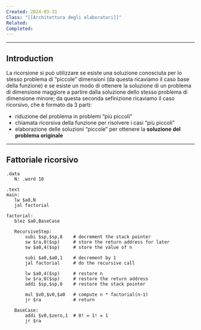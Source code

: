 ```yaml
---
Created: 2024-03-31
Class: "[[Architettura degli elaboratori]]"
Related: 
Completed:
---
```

---
## Introduction
La ricorsione si può utilizzare se esiste una soluzione conosciuta per lo stesso problema di “piccole” dimensioni (da questa ricaviamo il caso base della funzione) e se esiste un modo di ottenere la soluzione di un problema di dimensione maggiore a partire dalla soluzione dello stesso problema di dimensione minore; da questa seconda sefinizione ricaviamo il caso ricorsivo, che è formato da 3 parti:
- riduzione del problema in problemi “più piccoli”
- chiamata ricorsiva della funzione per risolvere i casi “più piccoli”
- elaborazione delle soluzioni “piccole” per ottenere la **soluzione del problema originale**

---
## Fattoriale ricorsivo

 ```arm-asm
.data
	N: .word 10

.text
main:
	lw $a0,N
	jal factorial

factorial:
	blez $a0,BaseCase
	
	RecursiveStep:
		subi $sp,$sp,8    # decrement the stack pointer
		sw $ra,0($sp)     # store the return address for later
		sw $a0,4($sp)     # store the value of n
		
		subi $a0,$a0,1    # decrement by 1
		jal factorial     # do the recursive call
		
		lw $a0,4($sp)     # restore n
		lw $ra,0($sp)     # restore the return address
		addi $sp,$sp,8    # restore the stack pointer
		
		mul $v0,$v0,$a0   # compute n * factorial(n-1)
		jr $ra            # return
		
	BaseCase:
		addi $v0,$zero,1  # 0! = 1! = 1
		jr $ra
```